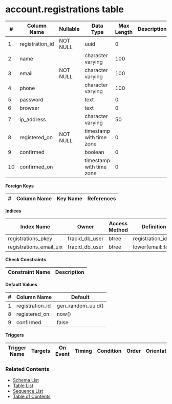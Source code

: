 # account.registrations table



| # | Column Name | Nullable | Data Type | Max Length | Description |
| --- | --- | --- | --- | --- | --- |
| 1 | registration_id | NOT NULL | uuid | 0 |  |
| 2 | name |  | character varying | 100 |  |
| 3 | email | NOT NULL | character varying | 100 |  |
| 4 | phone |  | character varying | 100 |  |
| 5 | password |  | text | 0 |  |
| 6 | browser |  | text | 0 |  |
| 7 | ip_address |  | character varying | 50 |  |
| 8 | registered_on | NOT NULL | timestamp with time zone | 0 |  |
| 9 | confirmed |  | boolean | 0 |  |
| 10 | confirmed_on |  | timestamp with time zone | 0 |  |



**Foreign Keys**

| # | Column Name | Key Name | References |
| --- | --- | --- | --- |



**Indices**

| Index Name | Owner | Access Method | Definition | Description |
| --- | --- | --- | --- | --- |
| registrations_pkey | frapid_db_user | btree | registration_id |  |
| registrations_email_uix | frapid_db_user | btree | lower(email::text) |  |



**Check Constraints**

| Constraint Name | Description |
| --- | --- |



**Default Values**

| # | Column Name | Default |
| --- | --- | --- |
| 1 | registration_id | gen_random_uuid() |
| 8 | registered_on | now() |
| 9 | confirmed | false |


**Triggers**

| Trigger Name | Targets | On Event | Timing | Condition | Order | Orientation | Description |
| --- | --- | --- | --- | --- | --- | --- | --- |


### Related Contents
* [Schema List](../../schemas.md)
* [Table List](../../tables.md)
* [Sequence List](../../sequences.md)
* [Table of Contents](../../README.md)
